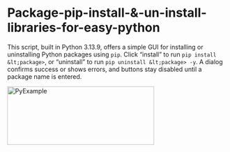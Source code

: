 # Package-pip-install-&-un-install-libraries-for-easy-python
This script, built in Python 3.13.9, offers a simple GUI for installing or uninstalling Python packages using `pip`. Click “install” to run `pip install &lt;package>`, or “uninstall” to run `pip uninstall &lt;package> -y`. A dialog confirms success or shows errors, and buttons stay disabled until a package name is entered.


<img width="337" height="134" alt="PyExample" src="https://github.com/user-attachments/assets/12a39722-fca0-4142-9284-37daadf6f7b1" />
